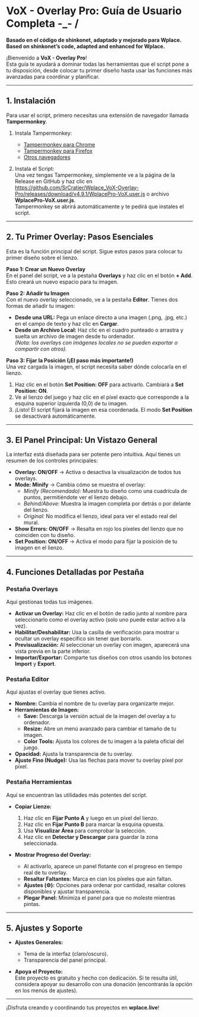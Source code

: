 # VoX - Overlay Pro: Guía de Usuario Completa -_- /
**Basado en el código de shinkonet, adaptado y mejorado para Wplace.**
**Based on shinkonet’s code, adapted and enhanced for Wplace.**

¡Bienvenido a **VoX - Overlay Pro**!  
Esta guía te ayudará a dominar todas las herramientas que el script pone a tu disposición, desde colocar tu primer diseño hasta usar las funciones más avanzadas para coordinar y planificar.

---

## **1. Instalación**

Para usar el script, primero necesitas una extensión de navegador llamada **Tampermonkey**.

1. Instala Tampermonkey:
   - [Tampermonkey para Chrome](https://chrome.google.com/webstore/detail/tampermonkey/dhdgffkkebhmkfjojejmpbldmpobfkfo)
   - [Tampermonkey para Firefox](https://addons.mozilla.org/es/firefox/addon/tampermonkey/)
   - [Otros navegadores](https://www.tampermonkey.net/)

2. Instala el Script:  
   Una vez tengas Tampermonkey, simplemente ve a la página de la Release en GitHub y haz clic en https://github.com/SrCratier/Wplace_VoX-Overlay-Pro/releases/download/v4.9.1/WplacePro-VoX.user.js o archivo **WplacePro-VoX.user.js**.  
   Tampermonkey se abrirá automáticamente y te pedirá que instales el script.

---

## **2. Tu Primer Overlay: Pasos Esenciales**

Esta es la función principal del script. Sigue estos pasos para colocar tu primer diseño sobre el lienzo.

**Paso 1: Crear un Nuevo Overlay**  
En el panel del script, ve a la pestaña **Overlays** y haz clic en el botón **+ Add**. Esto creará un nuevo espacio para tu imagen.

**Paso 2: Añadir tu Imagen**  
Con el nuevo overlay seleccionado, ve a la pestaña **Editor**. Tienes dos formas de añadir tu imagen:
- **Desde una URL:** Pega un enlace directo a una imagen (.png, .jpg, etc.) en el campo de texto y haz clic en **Cargar**.
- **Desde un Archivo Local:** Haz clic en el cuadro punteado o arrastra y suelta un archivo de imagen desde tu ordenador.  
  *(Nota: los overlays con imágenes locales no se pueden exportar o compartir con otros).*

**Paso 3: Fijar la Posición (¡El paso más importante!)**  
Una vez cargada la imagen, el script necesita saber dónde colocarla en el lienzo.
1. Haz clic en el botón **Set Position: OFF** para activarlo. Cambiará a **Set Position: ON**.  
2. Ve al lienzo del juego y haz clic en el píxel exacto que corresponde a la esquina superior izquierda (0,0) de tu imagen.  
3. ¡Listo! El script fijará la imagen en esa coordenada. El modo **Set Position** se desactivará automáticamente.

---

## **3. El Panel Principal: Un Vistazo General**

La interfaz está diseñada para ser potente pero intuitiva. Aquí tienes un resumen de los controles principales:

- **Overlay: ON/OFF** → Activa o desactiva la visualización de todos tus overlays.  
- **Mode: Minify** → Cambia cómo se muestra el overlay:  
  - *Minify (Recomendado):* Muestra tu diseño como una cuadrícula de puntos, permitiéndote ver el lienzo debajo.  
  - *Behind/Above:* Muestra la imagen completa por detrás o por delante del lienzo.  
  - *Original:* No modifica el lienzo, ideal para ver el estado real del mural.  
- **Show Errors: ON/OFF** → Resalta en rojo los píxeles del lienzo que no coinciden con tu diseño.  
- **Set Position: ON/OFF** → Activa el modo para fijar la posición de tu imagen en el lienzo.  

---

## **4. Funciones Detalladas por Pestaña**

### **Pestaña Overlays**
Aquí gestionas todas tus imágenes.

- **Activar un Overlay:** Haz clic en el botón de radio junto al nombre para seleccionarlo como el overlay activo (solo uno puede estar activo a la vez).  
- **Habilitar/Deshabilitar:** Usa la casilla de verificación para mostrar u ocultar un overlay específico sin tener que borrarlo.  
- **Previsualización:** Al seleccionar un overlay con imagen, aparecerá una vista previa en la parte inferior.  
- **Importar/Exportar:** Comparte tus diseños con otros usando los botones **Import** y **Export**.  

### **Pestaña Editor**
Aquí ajustas el overlay que tienes activo.

- **Nombre:** Cambia el nombre de tu overlay para organizarte mejor.  
- **Herramientas de Imagen:**  
  - **Save:** Descarga la versión actual de la imagen del overlay a tu ordenador.  
  - **Resize:** Abre un menú avanzado para cambiar el tamaño de tu imagen.  
  - **Color Tools:** Ajusta los colores de tu imagen a la paleta oficial del juego.  
- **Opacidad:** Ajusta la transparencia de tu overlay.  
- **Ajuste Fino (Nudge):** Usa las flechas para mover tu overlay píxel por píxel.  

### **Pestaña Herramientas**
Aquí se encuentran las utilidades más potentes del script.

- **Copiar Lienzo:**  
  1. Haz clic en **Fijar Punto A** y luego en un píxel del lienzo.  
  2. Haz clic en **Fijar Punto B** para marcar la esquina opuesta.  
  3. Usa **Visualizar Área** para comprobar la selección.  
  4. Haz clic en **Detectar y Descargar** para guardar la zona seleccionada.  

- **Mostrar Progreso del Overlay:**  
  - Al activarlo, aparece un panel flotante con el progreso en tiempo real de tu overlay.  
  - **Resaltar Faltantes:** Marca en cian los píxeles que aún faltan.  
  - **Ajustes (⚙️):** Opciones para ordenar por cantidad, resaltar colores disponibles y ajustar transparencia.  
  - **Plegar Panel:** Minimiza el panel para que no moleste mientras pintas.  

---

## **5. Ajustes y Soporte**

- **Ajustes Generales:**  
  - Tema de la interfaz (claro/oscuro).  
  - Transparencia del panel principal.  

- **Apoya el Proyecto:**  
  Este proyecto es gratuito y hecho con dedicación. Si te resulta útil, considera apoyar su desarrollo con una donación (encontrarás la opción en los menús de ajustes).  

---

¡Disfruta creando y coordinando tus proyectos en **wplace.live**!
